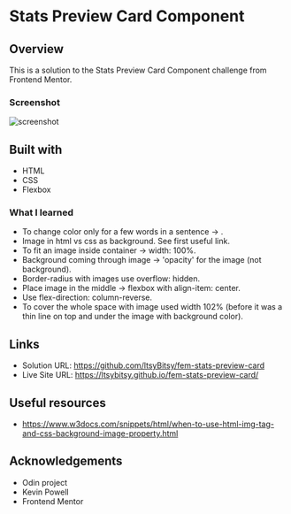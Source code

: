 # Stats Preview Card Component
 
## Overview

This is a solution to the Stats Preview Card Component challenge from Frontend Mentor.

### Screenshot

![screenshot](https://github.com/ltsyBitsy/fem-stats-preview-card/blob/main/images/screenshot.jpg)

## Built with

  * HTML
  * CSS
  * Flexbox

### What I learned

* To change color only for a few words in a sentence -> <span>.
* Image in html vs css as background. See first useful link.
* To fit an image inside container -> width: 100%.
* Background coming through image -> 'opacity' for the image (not background).
* Border-radius with images use overflow: hidden.
* Place image in the middle -> flexbox with align-item: center.
* Use flex-direction: column-reverse.
* To cover the whole space with image used width 102% (before it was a thin line on top and under the image with background color).

## Links

* Solution URL: https://github.com/ltsyBitsy/fem-stats-preview-card
* Live Site URL: https://ltsybitsy.github.io/fem-stats-preview-card/

## Useful resources

* https://www.w3docs.com/snippets/html/when-to-use-html-img-tag-and-css-background-image-property.html

## Acknowledgements

* Odin project
* Kevin Powell
* Frontend Mentor